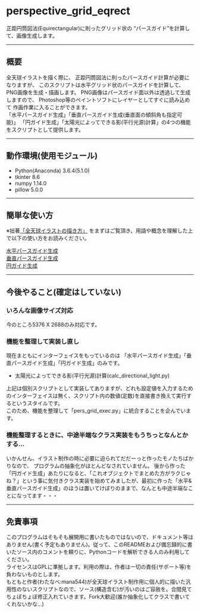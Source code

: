 # perspective_grid_eqrect
正距円筒図法(Equirectangular)に則ったグリッド状の
“パースガイド”を計算して、画像生成します。

---
## 概要
全天球イラストを描く際に、
正距円筒図法に則ったパースガイド計算が必要になりますが、
このスクリプトは水平グリッド状のパースガイドを計算して、
PNG画像を生成・描画します。
PNG画像はパースガイド面以外は透過して生成しますので、
Photoshop等のペイントソフトにレイヤーとしてすぐに読み込めて
作画作業に入ることができます。  
「水平パースガイド生成」「垂直パースガイド生成(垂直面の傾斜角も指定可能)」
「円ガイド生成」「太陽光によってできる影(平行光源)計算」の4つの機能をスクリプトとして提供します。

---
## 動作環境(使用モジュール)
* Python(Anaconda) 3.6.4(5.1.0)
* tkinter 8.6
* numpy 1.14.0
* pillow 5.0.0

---
## 簡単な使い方
※拙著[「全天球イラストの描き方」](https://www.pixiv.net/user/810920/series/41910)
をまずはご覧頂き、用語や概念を理解した上で以下の使い方をお読みください。

[水平パースガイド生成](doc/setting_horz_plane_pers_grid.md)  
[垂直パースガイド生成](doc/setting_vert_plane_pers_grid.md)  
[円ガイド生成](doc/setting_circle_grid.md)  

---

## 今後やること(確定はしていない)
### いろんな画像サイズ対応
今のところ5376 X 2688のみ対応です。

### 機能を整理して実装し直し
現在まともにインターフェイスをもっているのは
「水平パースガイド生成」「垂直パースガイド生成」「円ガイド生成」のみです。
* 太陽光によってできる影(平行光源)計算(calc_directional_light.py)

上記は個別スクリプトとして実装してありますが、どれも設定値を入力するためのインターフェイスは無く、スクリプト内の数値(定数)を直接書き換えて実行するというスタイルです。  
このため、機能を整理して「pers_grid_exec.py」に統合することを企んでいます。

### 機能整理するときに、中途半端なクラス実装をもうちっとなんとかする…
いかんせん、イラスト制作の時に必要に迫られてだだーっと作ったモノたちばかりなので、
プログラムの抽象化がほとんどなされていません。
後から作った「円ガイド生成」あたりになると、「これオブジェクトでまとめた方がラクじゃね？」という事に気付きクラス実装を始めてみましたが、最初に作った「水平&垂直パースガイド生成」のほうは置いてけぼりのままで、なんとも中途半端なことになってます・・・

---

## 免責事項
このプログラムはそもそも展開用に書いたものではないので、ドキュメント等はありません(書く予定もありません)。従って、このREADMEおよび備忘録的に書いたソース内のコメントを頼りに、Pythonコードを解析できる人のみ利用してください。  
ライセンスはGPLに準拠します。利用の際は、作者は一切の責任(サポート等)を負わないものとします。  
もともと作者(わたなべ:mana544)が全天球イラスト制作用に個人的に描いた汎用性のないスクリプトなので、ソース(構造含む)が汚いのはご容赦を。合間見てちょぼちょぼ修正入れていきます。Fork大歓迎(誰か抽象化してクラスで書いてくれないかな…)

